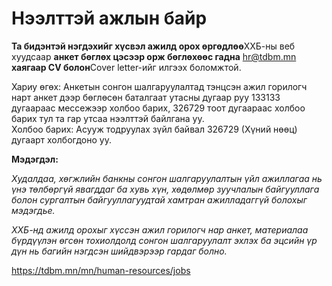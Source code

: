 # Нээлттэй ажлын байр

**Та бидэнтэй нэгдэхийг хүсвэл ажилд орох өргөдлөө**ХХБ-ны веб хуудсаар **анкет бөглөх цэсээр орж бөглөхөөс гадна** hr@tdbm.mn **хаягаар CV болон**Cover letter-ийг илгээх боломжтой.

Хариу өгөх: Анкетын сонгон шалгаруулалтад тэнцсэн ажил горилогч нарт анкет дээр бөглөсөн баталгаат утасны дугаар руу 133133 дугаараас мессежээр холбоо барих, 326729 тоот дугаараас холбоо барих тул та гар утсаа нээлттэй байлгана уу.  
Холбоо барих: Асууж тодруулах зүйл байвал 326729 (Хүний нөөц) дугаарт холбогдоно уу.

**Мэдэгдэл:**

*Худалдаа, хөгжлийн банкны сонгон шалгаруулалтын үйл ажиллагаа нь үнэ төлбөргүй явагддаг ба хувь хүн, хөдөлмөр зуучлалын байгууллага болон сургалтын байгууллагуудтай хамтран ажилладаггүй болохыг мэдэгдье.*

*ХХБ-нд ажилд орохыг хүссэн ажил горилогч нар анкет, материалаа бүрдүүлэн өгсөн тохиолдолд сонгон шалгаруулалт эхлэх ба эцсийн үр дүн нь багийн нэгдсэн шийдвэрээр гардаг болно.*

https://tdbm.mn/mn/human-resources/jobs